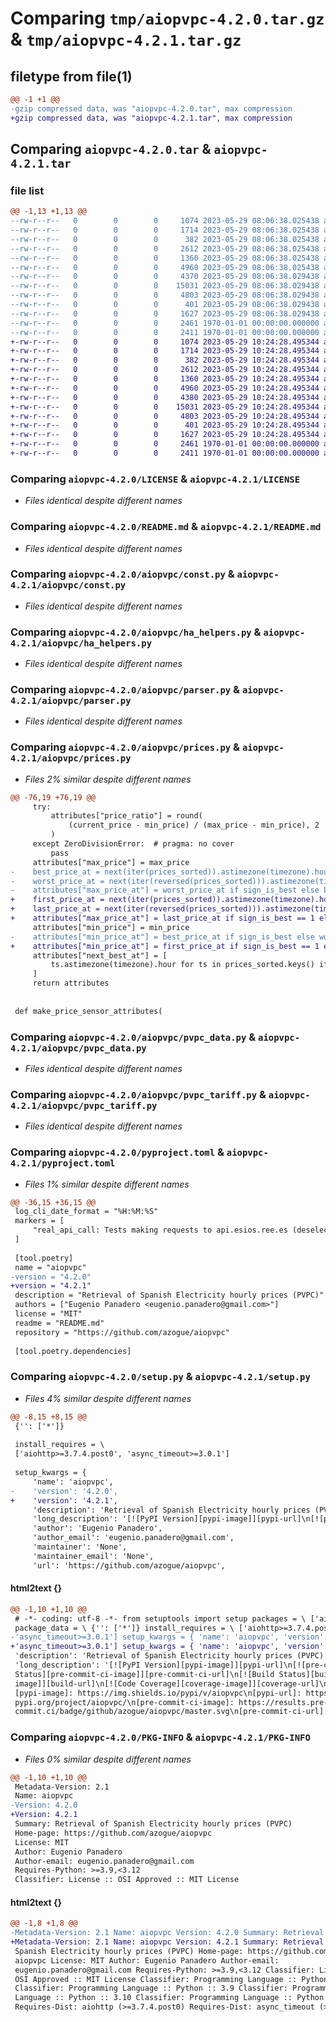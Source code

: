 # Comparing `tmp/aiopvpc-4.2.0.tar.gz` & `tmp/aiopvpc-4.2.1.tar.gz`

## filetype from file(1)

```diff
@@ -1 +1 @@
-gzip compressed data, was "aiopvpc-4.2.0.tar", max compression
+gzip compressed data, was "aiopvpc-4.2.1.tar", max compression
```

## Comparing `aiopvpc-4.2.0.tar` & `aiopvpc-4.2.1.tar`

### file list

```diff
@@ -1,13 +1,13 @@
--rw-r--r--   0        0        0     1074 2023-05-29 08:06:38.025438 aiopvpc-4.2.0/LICENSE
--rw-r--r--   0        0        0     1714 2023-05-29 08:06:38.025438 aiopvpc-4.2.0/README.md
--rw-r--r--   0        0        0      382 2023-05-29 08:06:38.025438 aiopvpc-4.2.0/aiopvpc/__init__.py
--rw-r--r--   0        0        0     2612 2023-05-29 08:06:38.025438 aiopvpc-4.2.0/aiopvpc/const.py
--rw-r--r--   0        0        0     1360 2023-05-29 08:06:38.025438 aiopvpc-4.2.0/aiopvpc/ha_helpers.py
--rw-r--r--   0        0        0     4960 2023-05-29 08:06:38.025438 aiopvpc-4.2.0/aiopvpc/parser.py
--rw-r--r--   0        0        0     4370 2023-05-29 08:06:38.029438 aiopvpc-4.2.0/aiopvpc/prices.py
--rw-r--r--   0        0        0    15031 2023-05-29 08:06:38.029438 aiopvpc-4.2.0/aiopvpc/pvpc_data.py
--rw-r--r--   0        0        0     4803 2023-05-29 08:06:38.029438 aiopvpc-4.2.0/aiopvpc/pvpc_tariff.py
--rw-r--r--   0        0        0      401 2023-05-29 08:06:38.029438 aiopvpc-4.2.0/aiopvpc/utils.py
--rw-r--r--   0        0        0     1627 2023-05-29 08:06:38.029438 aiopvpc-4.2.0/pyproject.toml
--rw-r--r--   0        0        0     2461 1970-01-01 00:00:00.000000 aiopvpc-4.2.0/setup.py
--rw-r--r--   0        0        0     2411 1970-01-01 00:00:00.000000 aiopvpc-4.2.0/PKG-INFO
+-rw-r--r--   0        0        0     1074 2023-05-29 10:24:28.495344 aiopvpc-4.2.1/LICENSE
+-rw-r--r--   0        0        0     1714 2023-05-29 10:24:28.495344 aiopvpc-4.2.1/README.md
+-rw-r--r--   0        0        0      382 2023-05-29 10:24:28.495344 aiopvpc-4.2.1/aiopvpc/__init__.py
+-rw-r--r--   0        0        0     2612 2023-05-29 10:24:28.495344 aiopvpc-4.2.1/aiopvpc/const.py
+-rw-r--r--   0        0        0     1360 2023-05-29 10:24:28.495344 aiopvpc-4.2.1/aiopvpc/ha_helpers.py
+-rw-r--r--   0        0        0     4960 2023-05-29 10:24:28.495344 aiopvpc-4.2.1/aiopvpc/parser.py
+-rw-r--r--   0        0        0     4380 2023-05-29 10:24:28.495344 aiopvpc-4.2.1/aiopvpc/prices.py
+-rw-r--r--   0        0        0    15031 2023-05-29 10:24:28.495344 aiopvpc-4.2.1/aiopvpc/pvpc_data.py
+-rw-r--r--   0        0        0     4803 2023-05-29 10:24:28.495344 aiopvpc-4.2.1/aiopvpc/pvpc_tariff.py
+-rw-r--r--   0        0        0      401 2023-05-29 10:24:28.495344 aiopvpc-4.2.1/aiopvpc/utils.py
+-rw-r--r--   0        0        0     1627 2023-05-29 10:24:28.495344 aiopvpc-4.2.1/pyproject.toml
+-rw-r--r--   0        0        0     2461 1970-01-01 00:00:00.000000 aiopvpc-4.2.1/setup.py
+-rw-r--r--   0        0        0     2411 1970-01-01 00:00:00.000000 aiopvpc-4.2.1/PKG-INFO
```

### Comparing `aiopvpc-4.2.0/LICENSE` & `aiopvpc-4.2.1/LICENSE`

 * *Files identical despite different names*

### Comparing `aiopvpc-4.2.0/README.md` & `aiopvpc-4.2.1/README.md`

 * *Files identical despite different names*

### Comparing `aiopvpc-4.2.0/aiopvpc/const.py` & `aiopvpc-4.2.1/aiopvpc/const.py`

 * *Files identical despite different names*

### Comparing `aiopvpc-4.2.0/aiopvpc/ha_helpers.py` & `aiopvpc-4.2.1/aiopvpc/ha_helpers.py`

 * *Files identical despite different names*

### Comparing `aiopvpc-4.2.0/aiopvpc/parser.py` & `aiopvpc-4.2.1/aiopvpc/parser.py`

 * *Files identical despite different names*

### Comparing `aiopvpc-4.2.0/aiopvpc/prices.py` & `aiopvpc-4.2.1/aiopvpc/prices.py`

 * *Files 2% similar despite different names*

```diff
@@ -76,19 +76,19 @@
     try:
         attributes["price_ratio"] = round(
             (current_price - min_price) / (max_price - min_price), 2
         )
     except ZeroDivisionError:  # pragma: no cover
         pass
     attributes["max_price"] = max_price
-    best_price_at = next(iter(prices_sorted)).astimezone(timezone).hour
-    worst_price_at = next(iter(reversed(prices_sorted))).astimezone(timezone).hour
-    attributes["max_price_at"] = worst_price_at if sign_is_best else best_price_at
+    first_price_at = next(iter(prices_sorted)).astimezone(timezone).hour
+    last_price_at = next(iter(reversed(prices_sorted))).astimezone(timezone).hour
+    attributes["max_price_at"] = last_price_at if sign_is_best == 1 else first_price_at
     attributes["min_price"] = min_price
-    attributes["min_price_at"] = best_price_at if sign_is_best else worst_price_at
+    attributes["min_price_at"] = first_price_at if sign_is_best == 1 else last_price_at
     attributes["next_best_at"] = [
         ts.astimezone(timezone).hour for ts in prices_sorted.keys() if ts >= utc_time
     ]
     return attributes
 
 
 def make_price_sensor_attributes(
```

### Comparing `aiopvpc-4.2.0/aiopvpc/pvpc_data.py` & `aiopvpc-4.2.1/aiopvpc/pvpc_data.py`

 * *Files identical despite different names*

### Comparing `aiopvpc-4.2.0/aiopvpc/pvpc_tariff.py` & `aiopvpc-4.2.1/aiopvpc/pvpc_tariff.py`

 * *Files identical despite different names*

### Comparing `aiopvpc-4.2.0/pyproject.toml` & `aiopvpc-4.2.1/pyproject.toml`

 * *Files 1% similar despite different names*

```diff
@@ -36,15 +36,15 @@
 log_cli_date_format = "%H:%M:%S"
 markers = [
     "real_api_call: Tests making requests to api.esios.ree.es (deselected by default)",
 ]
 
 [tool.poetry]
 name = "aiopvpc"
-version = "4.2.0"
+version = "4.2.1"
 description = "Retrieval of Spanish Electricity hourly prices (PVPC)"
 authors = ["Eugenio Panadero <eugenio.panadero@gmail.com>"]
 license = "MIT"
 readme = "README.md"
 repository = "https://github.com/azogue/aiopvpc"
 
 [tool.poetry.dependencies]
```

### Comparing `aiopvpc-4.2.0/setup.py` & `aiopvpc-4.2.1/setup.py`

 * *Files 4% similar despite different names*

```diff
@@ -8,15 +8,15 @@
 {'': ['*']}
 
 install_requires = \
 ['aiohttp>=3.7.4.post0', 'async_timeout>=3.0.1']
 
 setup_kwargs = {
     'name': 'aiopvpc',
-    'version': '4.2.0',
+    'version': '4.2.1',
     'description': 'Retrieval of Spanish Electricity hourly prices (PVPC)',
     'long_description': '[![PyPI Version][pypi-image]][pypi-url]\n[![pre-commit.ci Status][pre-commit-ci-image]][pre-commit-ci-url]\n[![Build Status][build-image]][build-url]\n[![Code Coverage][coverage-image]][coverage-url]\n\n<!-- Badges -->\n\n[pypi-image]: https://img.shields.io/pypi/v/aiopvpc\n[pypi-url]: https://pypi.org/project/aiopvpc/\n[pre-commit-ci-image]: https://results.pre-commit.ci/badge/github/azogue/aiopvpc/master.svg\n[pre-commit-ci-url]: https://results.pre-commit.ci/latest/github/azogue/aiopvpc/master\n[build-image]: https://github.com/azogue/aiopvpc/actions/workflows/main.yml/badge.svg\n[build-url]: https://github.com/azogue/aiopvpc/actions/workflows/main.yml\n[coverage-image]: https://codecov.io/gh/azogue/aiopvpc/branch/master/graph/badge.svg\n[coverage-url]: https://codecov.io/gh/azogue/aiopvpc\n\n# aiopvpc\n\nSimple aio library to download Spanish electricity hourly prices.\n\nMade to support the [**`pvpc_hourly_pricing`** HomeAssistant integration](https://www.home-assistant.io/integrations/pvpc_hourly_pricing/).\n\n<span class="badge-buymeacoffee"><a href="https://www.buymeacoffee.com/azogue" title="Donate to this project using Buy Me A Coffee"><img src="https://img.shields.io/badge/buy%20me%20a%20coffee-donate-yellow.svg" alt="Buy Me A Coffee donate button" /></a></span>\n\n## Install\n\nInstall with `pip install aiopvpc` or clone it to run tests or anything else.\n\n## Usage\n\n```python\nimport aiohttp\nfrom datetime import datetime\nfrom aiopvpc import PVPCData\n\nasync with aiohttp.ClientSession() as session:\n    pvpc_handler = PVPCData(session=session, tariff="2.0TD")\n    esios_data = await pvpc_handler.async_update_all(\n        current_data=None, now=datetime.utcnow()\n    )\nprint(esios_data.sensors["PVPC"])\n```\n',
     'author': 'Eugenio Panadero',
     'author_email': 'eugenio.panadero@gmail.com',
     'maintainer': 'None',
     'maintainer_email': 'None',
     'url': 'https://github.com/azogue/aiopvpc',
```

#### html2text {}

```diff
@@ -1,10 +1,10 @@
 # -*- coding: utf-8 -*- from setuptools import setup packages = \ ['aiopvpc']
 package_data = \ {'': ['*']} install_requires = \ ['aiohttp>=3.7.4.post0',
-'async_timeout>=3.0.1'] setup_kwargs = { 'name': 'aiopvpc', 'version': '4.2.0',
+'async_timeout>=3.0.1'] setup_kwargs = { 'name': 'aiopvpc', 'version': '4.2.1',
 'description': 'Retrieval of Spanish Electricity hourly prices (PVPC)',
 'long_description': '[![PyPI Version][pypi-image]][pypi-url]\n[![pre-commit.ci
 Status][pre-commit-ci-image]][pre-commit-ci-url]\n[![Build Status][build-
 image]][build-url]\n[![Code Coverage][coverage-image]][coverage-url]\n\n\n\n
 [pypi-image]: https://img.shields.io/pypi/v/aiopvpc\n[pypi-url]: https://
 pypi.org/project/aiopvpc/\n[pre-commit-ci-image]: https://results.pre-
 commit.ci/badge/github/azogue/aiopvpc/master.svg\n[pre-commit-ci-url]: https://
```

### Comparing `aiopvpc-4.2.0/PKG-INFO` & `aiopvpc-4.2.1/PKG-INFO`

 * *Files 0% similar despite different names*

```diff
@@ -1,10 +1,10 @@
 Metadata-Version: 2.1
 Name: aiopvpc
-Version: 4.2.0
+Version: 4.2.1
 Summary: Retrieval of Spanish Electricity hourly prices (PVPC)
 Home-page: https://github.com/azogue/aiopvpc
 License: MIT
 Author: Eugenio Panadero
 Author-email: eugenio.panadero@gmail.com
 Requires-Python: >=3.9,<3.12
 Classifier: License :: OSI Approved :: MIT License
```

#### html2text {}

```diff
@@ -1,8 +1,8 @@
-Metadata-Version: 2.1 Name: aiopvpc Version: 4.2.0 Summary: Retrieval of
+Metadata-Version: 2.1 Name: aiopvpc Version: 4.2.1 Summary: Retrieval of
 Spanish Electricity hourly prices (PVPC) Home-page: https://github.com/azogue/
 aiopvpc License: MIT Author: Eugenio Panadero Author-email:
 eugenio.panadero@gmail.com Requires-Python: >=3.9,<3.12 Classifier: License ::
 OSI Approved :: MIT License Classifier: Programming Language :: Python :: 3
 Classifier: Programming Language :: Python :: 3.9 Classifier: Programming
 Language :: Python :: 3.10 Classifier: Programming Language :: Python :: 3.11
 Requires-Dist: aiohttp (>=3.7.4.post0) Requires-Dist: async_timeout (>=3.0.1)
```

